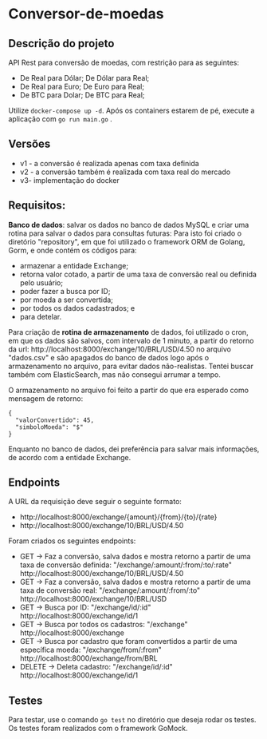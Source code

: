 # Conversor-de-moedas

## Descrição do projeto
API Rest para conversão de moedas, com restrição para as seguintes:
* De Real para Dólar; De Dólar para Real;
* De Real para Euro; De Euro para Real;
* De BTC para Dolar; De BTC para Real;

Utilize `docker-compose up -d`. Após os containers estarem de pé, execute a aplicação com `go run main.go` . 

## Versões

* v1 - a conversão é realizada apenas com taxa definida
* v2 - a conversão também é realizada com taxa real do mercado
* v3- implementação do docker

## Requisitos:
**Banco de dados**: salvar os dados no banco de dados MySQL e criar uma rotina para salvar o dados para consultas futuras:
Para isto foi criado o diretório "repository", em que foi utilizado o framework ORM de Golang, Gorm, e onde contém os códigos para:
* armazenar a entidade Exchange;
* retorna valor cotado, a partir de uma taxa de conversão real ou definida pelo usuário;
* poder fazer a busca por ID;
* por moeda a ser convertida;
* por todos os dados cadastrados; e
* para detelar.

Para criação de **rotina de armazenamento** de dados, foi utilizado o cron, em que os dados são salvos, com intervalo de 1 minuto, a partir do retorno da url: http://localhost:8000/exchange/10/BRL/USD/4.50 no arquivo "dados.csv" e são apagados do banco de dados logo após o armazenamento no arquivo, para evitar dados não-realistas. Tentei buscar também com ElasticSearch, mas não consegui arrumar a tempo.

O armazenamento no arquivo foi feito a partir do que era esperado como mensagem de retorno:

```
{
  "valorConvertido": 45,
  "simboloMoeda": "$"
}
```

Enquanto no banco de dados, dei preferência para salvar mais informações, de acordo com a entidade Exchange.

## Endpoints
A URL da requisição deve seguir o seguinte formato:
* http://localhost:8000/exchange/{amount}/{from}/{to}/{rate}
* http://localhost:8000/exchange/10/BRL/USD/4.50

Foram criados os seguintes endpoints:
* GET -> Faz a conversão, salva dados e mostra retorno a partir de uma taxa de conversão definida:
  "/exchange/:amount/:from/:to/:rate"
  http://localhost:8000/exchange/10/BRL/USD/4.50
* GET -> Faz a conversão, salva dados e mostra retorno a partir de uma taxa de conversão real:
  "/exchange/:amount/:from/:to"
  http://localhost:8000/exchange/10/BRL/USD
*	GET -> Busca por ID:
  "/exchange/id/:id"
  http://localhost:8000/exchange/id/1
*	GET -> Busca por todos os cadastros:
  "/exchange"
  http://localhost:8000/exchange
*	GET -> Busca por cadastro que foram convertidos a partir de uma específica moeda:
    "/exchange/from/:from"
    http://localhost:8000/exchange/from/BRL
*	DELETE -> Deleta cadastro:
     "/exchange/id/:id"
     http://localhost:8000/exchange/id/1

## Testes
Para testar, use o comando `go test` no diretório que deseja rodar os testes.
Os testes foram realizados com o framework GoMock.

